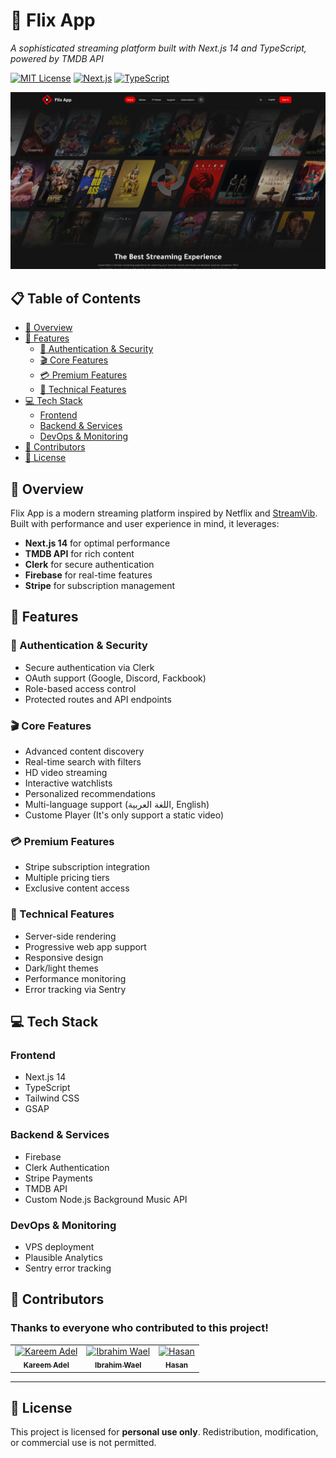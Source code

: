 # 🎥 Flix App

_A sophisticated streaming platform built with Next.js 14 and TypeScript, powered by TMDB API_

[![MIT License](https://img.shields.io/badge/License-MIT-green.svg)](https://choosealicense.com/licenses/mit/)
[![Next.js](https://img.shields.io/badge/Next.js-14-black)](https://nextjs.org/)
[![TypeScript](https://img.shields.io/badge/TypeScript-5.0-blue)](https://www.typescriptlang.org/)

![Flix App Preview](public/meta_bg.png)

## 📋 Table of Contents

- [🌟 Overview](#-overview)
- [🚀 Features](#-features)
  - [🔐 Authentication & Security](#-authentication--security)
  - [🎬 Core Features](#-core-features)
  - [💳 Premium Features](#-premium-features)
  - [🎨 Technical Features](#-technical-features)
- [💻 Tech Stack](#-tech-stack)
  - [Frontend](#frontend)
  - [Backend & Services](#backend--services)
  - [DevOps & Monitoring](#devops--monitoring)
- [👥 Contributors](#-contributors)
- [📜 License](#-license)

## 🌟 Overview

Flix App is a modern streaming platform inspired by Netflix and [StreamVib](https://www.figma.com/community/file/1294589591426976269). Built with performance and user experience in mind, it leverages:

- **Next.js 14** for optimal performance
- **TMDB API** for rich content
- **Clerk** for secure authentication
- **Firebase** for real-time features
- **Stripe** for subscription management

## 🚀 Features

### 🔐 Authentication & Security

- Secure authentication via Clerk
- OAuth support (Google, Discord, Fackbook)
- Role-based access control
- Protected routes and API endpoints

### 🎬 Core Features

- Advanced content discovery
- Real-time search with filters
- HD video streaming
- Interactive watchlists
- Personalized recommendations
- Multi-language support (اللغة العربية, English)
- Custome Player (It's only support a static video)

### 💳 Premium Features

- Stripe subscription integration
- Multiple pricing tiers
- Exclusive content access

### 🎨 Technical Features

- Server-side rendering
- Progressive web app support
- Responsive design
- Dark/light themes
- Performance monitoring
- Error tracking via Sentry

## 💻 Tech Stack

### Frontend

- Next.js 14
- TypeScript
- Tailwind CSS
- GSAP

### Backend & Services

- Firebase
- Clerk Authentication
- Stripe Payments
- TMDB API
- Custom Node.js Background Music API

### DevOps & Monitoring

- VPS deployment
- Plausible Analytics
- Sentry error tracking

## 🤝 Contributors

### Thanks to everyone who contributed to this project!

<table> <tr> <td align="center"> <a href="https://github.com/KareemAdelAwwad"> <img src="https://github.com/KareemAdelAwwad.png" width="100px;" alt="Kareem Adel"/> <br /> <sub><b>Kareem Adel</b></sub> </a> </td> 
<td align="center"> <a href="https://github.com/ibrahimwael951"> <img src="https://github.com/ibrahimwael951.png" width="100px;" alt="Ibrahim Wael"/> <br /> <sub><b>Ibrahim Wael</b></sub> </a> </td> 
<td align="center"> <a href="https://github.com/HassanMo1390"> <img src="https://github.com/HassanMo1390.png" width="100px;" alt="Hasan"/> <br /> <sub><b>Hasan</b></sub> </a> </td> 
</tr> </table>

---

## 📜 License

This project is licensed for **personal use only**. Redistribution, modification, or commercial use is not permitted.
